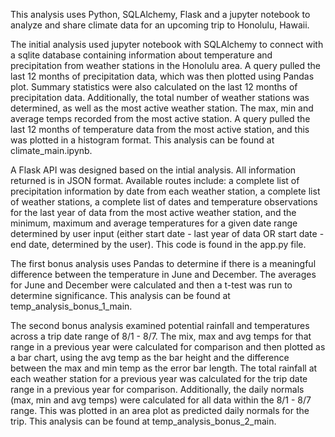 This analysis uses Python, SQLAlchemy, Flask and a jupyter notebook to analyze and share climate data for an upcoming trip to Honolulu, Hawaii.

The initial analysis used jupyter notebook with SQLAlchemy to connect with a sqlite database containing information about temperature and precipitation from weather stations in the Honolulu area. A query pulled the last 12 months of precipitation data, which was then plotted using Pandas plot. Summary statistics were also calculated on the last 12 months of precipitation data. Additionally, the total number of weather stations was determined, as well as the most active weather station. The max, min and average temps recorded from the most active station. A query pulled the last 12 months of temperature data from the most active station, and this was plotted in a histogram format. This analysis can be found at climate_main.ipynb.

A Flask API was designed based on the intial analysis. All information returned is in JSON format. Available routes include: a complete list of precipitation information by date from each weather station, a complete list of weather stations, a complete list of dates and temperature observations for the last year of data from the most active weather station, and the minimum, maximum and average temperatures for a given date range determined by user input (either start date - last year of data OR start date - end date, determined by the user). This code is found in the app.py file.

The first bonus analysis uses Pandas to determine if there is a meaningful difference between the temperature in June and December. The averages for June and December were calculated and then a t-test was run to determine significance. This analysis can be found at temp_analysis_bonus_1_main.

The second bonus analysis examined potential rainfall and temperatures across a trip date range of 8/1 - 8/7. The mix, max and avg temps for that range in a previous year were calculated for comparison and then plotted as a bar chart, using the avg temp as the bar height and the difference between the max and min temp as the error bar length. The total rainfall at each weather station for a previous year was calculated for the trip date range in a previous year for comparison. Additionally, the daily normals (max, min and avg temps) were calculated for all data within the 8/1 - 8/7 range. This was plotted in an area plot as predicted daily normals for the trip. This analysis can be found at temp_analysis_bonus_2_main.   